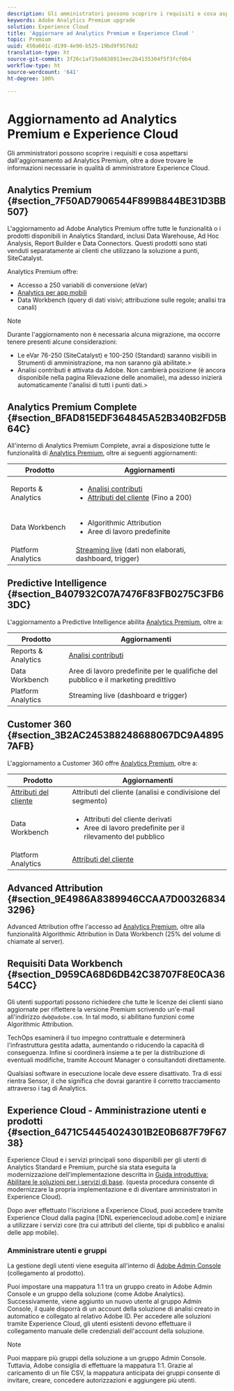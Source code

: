 ```yaml
---
description: Gli amministratori possono scoprire i requisiti e cosa aspettarsi dall'aggiornamento ad Analytics Premium, oltre a dove trovare le informazioni necessarie in qualità di amministratore Experience Cloud.
keywords: Adobe Analytics Premium upgrade
solution: Experience Cloud
title: 'Aggiornare ad Analytics Premium e Experience Cloud '
topic: Premium
uuid: 450a601c-d199-4e90-b525-19bd9f9576d2
translation-type: ht
source-git-commit: 3f26c1af19a0838913eec2b4135304f5f3fcf0b4
workflow-type: ht
source-wordcount: '641'
ht-degree: 100%

---
```



# Aggiornamento ad Analytics Premium e Experience Cloud

Gli amministratori possono scoprire i requisiti e cosa aspettarsi dall&#39;aggiornamento ad Analytics Premium, oltre a dove trovare le informazioni necessarie in qualità di amministratore Experience Cloud.

## Analytics Premium {#section_7F50AD7906544F899B844BE31D3BB507}

L&#39;aggiornamento ad Adobe Analytics Premium offre tutte le funzionalità o i prodotti disponibili in Analytics Standard, inclusi Data Warehouse, Ad Hoc Analysis, Report Builder e Data Connectors. Questi prodotti sono stati venduti separatamente ai clienti che utilizzano la soluzione a punti, SiteCatalyst.

Analytics Premium offre:

* Accesso a 250 variabili di conversione (eVar)
* [Analytics per app mobili](https://docs.adobe.com/content/help/it-IT/mobile-services/using/home.html)
* Data Workbench (query di dati visivi; attribuzione sulle regole; analisi tra canali)

>[!NOTE]
>
>Durante l&#39;aggiornamento non è necessaria alcuna migrazione, ma occorre tenere presenti alcune considerazioni:
>
>* Le eVar 76-250 (SiteCatalyst) e 100-250 (Standard) saranno visibili in Strumenti di amministrazione, ma non saranno già abilitate.>
>* Analisi contributi è attivata da Adobe. Non cambierà posizione (è ancora disponibile nella pagina Rilevazione delle anomalie), ma adesso inizierà automaticamente l&#39;analisi di tutti i punti dati.>


## Analytics Premium Complete {#section_BFAD815EDF364845A52B340B2FD5B64C}

All&#39;interno di Analytics Premium Complete, avrai a disposizione tutte le funzionalità di [Analytics Premium](../admin-getting-started/upgrade-to-analytics-premium.md#section_7F50AD7906544F899B844BE31D3BB507), oltre ai seguenti aggiornamenti:

| Prodotto | Aggiornamenti |
|--- |--- |
| Reports &amp; Analytics | <ul><li>[Analisi contributi](https://docs.adobe.com/content/help/it-IT/analytics/analyze/analysis-workspace/virtual-analyst/contribution-analysis/ca-tokens.html)</li><li>[Attributi del cliente](../attributes/attributes.md#concept_ACFEE7C8B8E94875BA0825CDF4913AF1) (Fino a 200)</li></ul> |
| Data Workbench | <ul><li>Algorithmic Attribution</li><li>Aree di lavoro predefinite</li></ul> |
| Platform Analytics | [Streaming live](https://helpx.adobe.com/it/analytics/kb/getting-started-with-livestream-api.html) (dati non elaborati, dashboard, trigger) |

## Predictive Intelligence {#section_B407932C07A7476F83FB0275C3FB63DC}

L&#39;aggiornamento a Predictive Intelligence abilita [Analytics Premium](../admin-getting-started/upgrade-to-analytics-premium.md#section_7F50AD7906544F899B844BE31D3BB507), oltre a:

| Prodotto | Aggiornamenti |
|---|---|
| Reports &amp; Analytics | [Analisi contributi](https://docs.adobe.com/content/help/it-IT/analytics/analyze/analysis-workspace/virtual-analyst/contribution-analysis/ca-tokens.html) |
| Data Workbench | Aree di lavoro predefinite per le qualifiche del pubblico e il marketing predittivo |
| Platform Analytics | Streaming live (dashboard e trigger) |

## Customer 360 {#section_3B2AC245388248688067DC9A48957AFB}

L&#39;aggiornamento a Customer 360 offre [Analytics Premium](../admin-getting-started/upgrade-to-analytics-premium.md#section_7F50AD7906544F899B844BE31D3BB507), oltre a:

| Prodotto | Aggiornamenti |
|--- |--- |
| [Attributi del cliente](../attributes/attributes.md) | Attributi del cliente (analisi e condivisione del segmento) |
| Data Workbench | <ul><li>Attributi del cliente derivati</li><li>Aree di lavoro predefinite per il rilevamento del pubblico</li></ul> |
| Platform Analytics | [Attributi del cliente](../attributes/attributes.md) |

## Advanced Attribution {#section_9E4986A8389946CCAA7D003268343296}

Advanced Attribution offre l&#39;accesso ad [Analytics Premium](../admin-getting-started/upgrade-to-analytics-premium.md#section_7F50AD7906544F899B844BE31D3BB507), oltre alla funzionalità Algorithmic Attribution in Data Workbench (25% del volume di chiamate al server).

## Requisiti Data Workbench {#section_D959CA68D6DB42C38707F8E0CA3654CC}

Gli utenti supportati possono richiedere che tutte le licenze dei clienti siano aggiornate per riflettere la versione Premium scrivendo un&#39;e-mail all&#39;indirizzo `dwb@adobe.com`. In tal modo, si abilitano funzioni come Algorithmic Attribution.

TechOps esaminerà il tuo impegno contrattuale e determinerà l&#39;infrastruttura gestita adatta, aumentando o riducendo la capacità di conseguenza. Infine si coordinerà insieme a te per la distribuzione di eventuali modifiche, tramite Account Manager o consultandoti direttamente.

Qualsiasi software in esecuzione locale deve essere disattivato. Tra di essi rientra Sensor, il che significa che dovrai garantire il corretto tracciamento attraverso i tag di Analytics.

## Experience Cloud - Amministrazione utenti e prodotti {#section_6471C54454024301B2E0B687F79F6738}

Experience Cloud e i servizi principali sono disponibili per gli utenti di Analytics Standard e Premium, purché sia stata eseguita la modernizzazione dell&#39;implementazione descritta in [Guida introduttiva: Abilitare le soluzioni per i servizi di base](../core-services/core-services.md#concept_07ED1D5C64234E77976E6D572E78FB9C). (questa procedura consente di modernizzare la propria implementazione e di diventare amministratori in Experience Cloud).

Dopo aver effettuato l&#39;iscrizione a Experience Cloud, puoi accedere tramite Experience Cloud dalla pagina [!DNL experiencecloud.adobe.com] e iniziare a utilizzare i servizi core (tra cui attributi del cliente, tipi di pubblico e analisi delle app mobile).

### Amministrare utenti e gruppi

La gestione degli utenti viene eseguita all&#39;interno di [Adobe Admin Console](https://helpx.adobe.com/it/enterprise/help/aedash.html) (collegamento al prodotto).

Puoi impostare una mappatura 1:1 tra un gruppo creato in Adobe Admin Console e un gruppo della soluzione (come Adobe Analytics). Successivamente, viene aggiunto un nuovo utente al gruppo Admin Console, il quale disporrà di un account della soluzione di analisi creato in automatico e collegato al relativo Adobe ID. Per accedere alle soluzioni tramite Experience Cloud, gli utenti esistenti devono effettuare il collegamento manuale delle credenziali dell&#39;account della soluzione.

>[!NOTE]
>
>Puoi mappare più gruppi della soluzione a un gruppo Admin Console. Tuttavia, Adobe consiglia di effettuare la mappatura 1:1. Grazie al caricamento di un file CSV, la mappatura anticipata dei gruppi consente di invitare, creare, concedere autorizzazioni e aggiungere più utenti.
